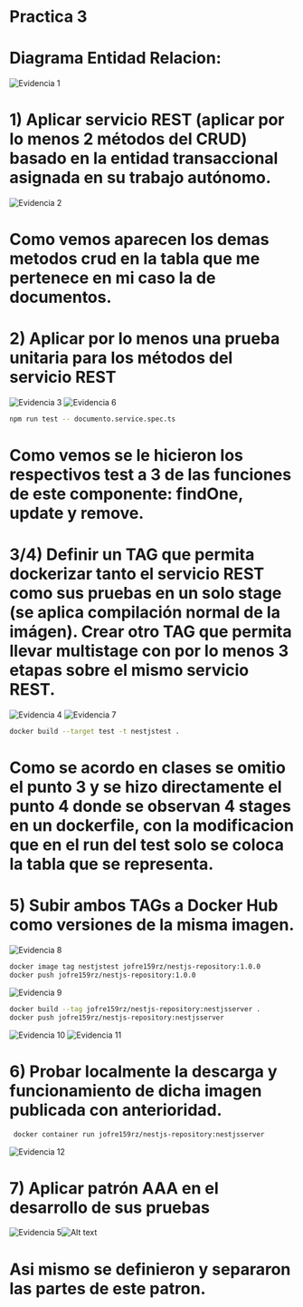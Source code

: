 # Practica 3
# Diagrama Entidad Relacion:
![Evidencia 1](<./evidencias/1.jpg>)
# 1) Aplicar servicio REST (aplicar por lo menos 2 métodos del CRUD) basado en la entidad transaccional asignada en su trabajo autónomo.

![Evidencia 2](<./evidencias/2.png>)
# Como vemos aparecen los demas metodos crud en la tabla que me pertenece en mi caso la de documentos.
# 2) Aplicar por lo menos una prueba unitaria para los métodos del servicio REST
![Evidencia 3](<./evidencias/3.png>)
![Evidencia 6](<./evidencias/6.png>)
```bash
npm run test -- documento.service.spec.ts
```
# Como vemos se le hicieron los respectivos test a 3 de las funciones de este componente: findOne, update y remove.
# 3/4) Definir un TAG que permita dockerizar tanto el servicio REST como sus pruebas en un solo stage (se aplica compilación normal de la imágen). Crear otro TAG que permita llevar multistage con por lo menos 3 etapas sobre el mismo servicio REST.
![Evidencia 4](<./evidencias/4.png>)
![Evidencia 7](<./evidencias/7.png>)
```bash
docker build --target test -t nestjstest .
```
# Como se acordo en clases se omitio el punto 3 y se hizo directamente el punto 4 donde se observan 4 stages en un dockerfile, con la modificacion que en el run del test solo se coloca la tabla que se representa.
# 5) Subir ambos TAGs a Docker Hub como versiones de la misma imagen.
![Evidencia 8](<./evidencias/8.png>)
```bash
docker image tag nestjstest jofre159rz/nestjs-repository:1.0.0 
docker push jofre159rz/nestjs-repository:1.0.0
```
![Evidencia 9](<./evidencias/9.png>)
```bash
docker build --tag jofre159rz/nestjs-repository:nestjsserver .
docker push jofre159rz/nestjs-repository:nestjsserver
```
![Evidencia 10](<./evidencias/10.png>)
![Evidencia 11](<./evidencias/11.png>)
# 6)  Probar localmente la descarga y funcionamiento de dicha imagen publicada con anterioridad.
```bash
 docker container run jofre159rz/nestjs-repository:nestjsserver
```
![Evidencia 12](<./evidencias/12.png>)
# 7) Aplicar patrón AAA en el desarrollo de sus pruebas
![Evidencia 5](<./evidencias/5.png>)![Alt text](image-1.png)
# Asi mismo se definieron y separaron las partes de este patron.
